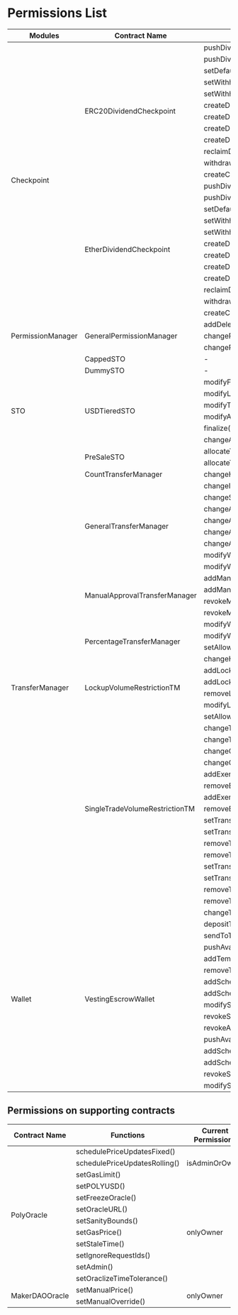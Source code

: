 # Permissions List 

 <table>
    <thead>
        <tr>
            <th> Modules </th>
            <th> Contract Name </th>
            <th> Functions </th>
            <th> Current Permissions </th>
        </tr>
    </thead>
    <tbody>
        <tr>
            <td rowspan=24> Checkpoint </td>
            <td rowspan=12>ERC20DividendCheckpoint</td>
            <td>pushDividendPayment()</td>
            <td rowspan=2> withPerm(DISTRIBUTE)</td>
        </tr>
        <tr>
            <td>pushDividendPaymentToAddresses()</td>
        </tr>
        <tr>
            <td> setDefaultExcluded() </td>
            <td rowspan=9> withPerm(MANAGE) </td>
        </tr>
        <tr>
            <td> setWithholding() </td>
        </tr>
        <tr>
            <td> setWithholdingFixed() </td>
        </tr>
        <tr>
            <td> createDividend() </td>
        </tr>
        <tr>
            <td> createDividendWithCheckpoint() </td>
        </tr>
        <tr>
            <td> createDividendWithExclusions() </td>
        </tr>
        <tr>
            <td> createDividendWithCheckpointAndExclusions() </td>
        </tr>
        <tr>
            <td> reclaimDividend() </td>
        </tr>
        <tr>
            <td> withdrawWithholding() </td>
        </tr>
        </tr>
            <td> createCheckpoint() </td>
            <td> withPerm(CHECKPOINT) </td>
        </tr>
        <tr>
            <td rowspan=12>EtherDividendCheckpoint</td>
            <td>pushDividendPayment()</td>
            <td rowspan=2> withPerm(DISTRIBUTE) </td>
        </tr>
        <tr>
            <td>pushDividendPaymentToAddresses()</td>
        </tr>
        <tr>
            <td> setDefaultExcluded() </td>
            <td rowspan=9> withPerm(MANAGE) </td>
        </tr>
        <tr>
            <td> setWithholding() </td>
        </tr>
        <tr>
            <td> setWithholdingFixed() </td>
        </tr>
        <tr>
            <td> createDividend() </td>
        </tr>
        <tr>
            <td> createDividendWithCheckpoint() </td>
        </tr>
        <tr>
            <td> createDividendWithExclusions() </td>
        </tr>
        <tr>
            <td> createDividendWithCheckpointAndExclusions() </td>
        </tr>
        <tr>
            <td> reclaimDividend() </td>
        </tr>
        <tr>
            <td> withdrawWithholding() </td>
        </tr>
        </tr>
            <td> createCheckpoint() </td>
            <td> withPerm(CHECKPOINT) </td>
        </tr>
         <tr>
            <td rowspan=3> PermissionManager </td>
            <td rowspan=3>GeneralPermissionManager</td>
            <td>addDelegate()</td>
            <td rowspan=3> withPerm(CHANGE_PERMISSION)</td>
        </tr>
        <tr>
            <td> changePermission() </td>
        </tr>
        <tr>
            <td> changePermissionMulti() </td>
        </tr>
        <tr>
            <td rowspan=10>STO</td>
            <td>CappedSTO</td>
            <td> - </td>
             <td> - </td>
        </tr>
        <tr>
            <td>DummySTO</td>
            <td> - </td>
            <td> - </td>
        </tr>
        <tr>
            <td rowspan=6> USDTieredSTO </td>
            <td> modifyFunding() </td>
            <td rowspan=6> onlyOwner </td>
        </tr>
        <tr>
            <td> modifyLimits() </td>
        </tr>
        <tr>
            <td> modifyTiers() </td>
        </tr>
        <tr>
            <td> modifyAddresses() </td>
        </tr>
        <tr>
            <td> finalize() </td>
        </tr>
        <tr>
            <td> changeAccredited() </td>
        </tr>
        <tr>
            <td rowspan=2>PreSaleSTO</td>
            <td>allocateTokens()</td>
            <td rowspan=2>withPerm(PRE_SALE_ADMIN)</td>
        </tr>
        <tr>
            <td>allocateTokensMulti()</td>
        </tr>
        <tr>
            <td rowspan=39>TransferManager</td>
            <td>CountTransferManager</td>
            <td>changeHolderCount()</td>
            <td>withPerm(ADMIN)</td>
        </tr>
         <tr>
            <td rowspan=8>GeneralTransferManager</td>
            <td>changeIssuanceAddress()</td>
            <td rowspan=6>withPerm(FLAGS)</td>
        </tr>
         <tr>
            <td>changeSigningAddress()</td>
        </tr>
        <tr>
            <td>changeAllowAllTransfers()</td>
        </tr>
        <tr>
            <td>changeAllowAllWhitelistTransfers()</td>
        </tr>
        <tr>
            <td>changeAllowAllWhitelistIssuances()</td>
        </tr>
        <tr>
            <td>changeAllowAllBurnTransfers()</td>
        </tr>
        <tr>
            <td>modifyWhitelist()</td>
            <td rowspan=2>withPerm(WHITELIST)</td>
        </tr>
        <tr>
            <td>modifyWhitelistMulti()</td>
        </tr>
        <tr>
          <td rowspan=4>ManualApprovalTransferManager</td>
          <td>addManualApproval()</td>
          <td rowspan=4>withPerm(TRANSFER_APPROVAL)</td>
        </tr>
        <tr>
          <td>addManualBlocking()</td>
        </tr>
        <tr>
          <td>revokeManualApproval()</td>
        </tr>
        <tr>
          <td>revokeManualBlocking()</td>
        </tr>
        <tr>
          <td rowspan=4>PercentageTransferManager</td>
          <td>modifyWhitelist()</td>
          <td rowspan=2>withPerm(WHITELIST)</td>
        </tr>
        <tr>
            <td> modifyWhitelistMulti() </td>
        </tr>
        <tr>
            <td> setAllowPrimaryIssuance() </td>
            <td rowspan=2> withPerm(ADMIN) </td>
        </tr>
        <tr>
            <td> changeHolderPercentage() </td>
        </tr>
        <tr>
            <td rowspan=4> LockupVolumeRestrictionTM</td>
            <td>addLockup()</td>
            <td rowspan=4> withPerm(ADMIN) </td>
        </tr>
        <tr>
            <td> addLockUpMulti() </td>
        </tr>
        <tr>
            <td> removeLockUp() </td>
        </tr>
        <tr>
            <td> modifyLockUp() </td>
        </tr>
        <tr>
            <td rowspan=17> SingleTradeVolumeRestrictionTM </td>
            <td> setAllowPrimaryIssuance() </td>
            <td rowspan=17> withPerm(ADMIN) </td>
        </tr>
        <tr>
            <td>changeTransferLimitToPercentage()</td>
        </tr>
        <tr>
            <td>changeTransferLimitToTokens()</td>
        </tr>
        <tr>
            <td>changeGlobalLimitInTokens()</td>
        </tr>
        <tr>
            <td>changeGlobalLimitInPercentage()</td>
        </tr>
        <tr>
            <td>addExemptWallet()</td>
        </tr>
        <tr>
            <td>removeExemptWallet()</td>
        </tr>
        <tr>
            <td>addExemptWalletMulti()</td>
        </tr>
        <tr>
            <td>removeExemptWalletMulti()</td>
        </tr>
        <tr>
            <td>setTransferLimitInTokens()</td>
        </tr>
        <tr>
            <td>setTransferLimitInPercentage()</td>
        </tr>
        <tr>
            <td>removeTransferLimitInPercentage()</td>
        </tr>
        <tr>
            <td>removeTransferLimitInTokens()</td>
        </tr>
        <tr>
            <td>setTransferLimitInTokensMulti()</td>
        </tr>
        <tr>
            <td>setTransferLimitInPercentageMulti()</td>
        </tr>
        <tr>
            <td>removeTransferLimitInTokensMulti()</td>
        </tr>
        <tr>
            <td> removeTransferLimitInPercentageMulti </td>
        </tr>      
        <tr></tr>
        <tr>
            <td rowspan=16>Wallet</td>
            <td rowspan=16>VestingEscrowWallet</td>
            <td>changeTreasuryWallet()</td>
            <td>onlyOwner</td>
        </tr>
        <tr>
            <td>depositTokens()</td>
            <td rowspan=15>withPerm(ADMIN)</td>
        </tr>
        <tr>
            <td>sendToTreasury()</td>
        </tr>
        <tr>
            <td>pushAvailableTokens()</td>
        </tr>
        <tr>
            <td>addTemplate()</td>
        </tr>
        <tr>
            <td>removeTemplate()</td>
        </tr>
        <tr>
            <td>addSchedule()</td>
        </tr>
        <tr>
            <td>addScheduleFromTemplate()</td>
        </tr>
        <tr>
            <td>modifySchedule()</td>
        </tr>
        <tr>
            <td>revokeSchedule()</td>
        </tr>
        <tr>
            <td>revokeAllSchedules()</td>
        </tr>
        <tr>
            <td>pushAvailableTokensMulti()</td>
        </tr>
        <tr>
            <td>addScheduleMulti()</td>
        </tr>
        <tr>
            <td>addScheduleFromTemplateMulti()</td>
        </tr>
        <tr>
            <td>revokeSchedulesMulti()</td>
        </tr>
        <tr>
            <td>modifyScheduleMulti()</td>
        </tr>                                                                                                        
    </tbody>
 </table>
 
 ## Permissions on supporting contracts
 
 <table>
    <thead>
        <tr>
            <th> Contract Name </th>
            <th> Functions </th>
            <th> Current Permissions </th>
        </tr>
    </thead>
    <tbody>
     <tr>
      <td rowspan=13> PolyOracle </td>
      <td> schedulePriceUpdatesFixed() </td>
      <td rowspan=3> isAdminOrOwner </td>
    <tr>
      <td> schedulePriceUpdatesRolling() </td>
    <tr>
      <td> setGasLimit() </td>
    <tr> 
      <td> setPOLYUSD() </td>
     <td rowspan=9> onlyOwner </td>
    <tr>
      <td> setFreezeOracle() </td>
    <tr>
      <td> setOracleURL() </td>
    <tr> 
      <td> setSanityBounds() </td>
    <tr>
      <td> setGasPrice() </td>
    <tr>
      <td> setStaleTime() </td>
    <tr>
      <td> setIgnoreRequestIds() </td>
    <tr>
      <td> setAdmin() </td>
    <tr> 
      <td> setOraclizeTimeTolerance() </td> 
    <tr>
   </tr>
   <tr>
      <td rowspan=2> MakerDAOOracle </td>
      <td> setManualPrice() </td>
      <td rowspan=2> onlyOwner </td>
    <tr>
       <td> setManualOverride() </td>
     <tr>
   </tr>
  </tbody>
 </table>
 
 



